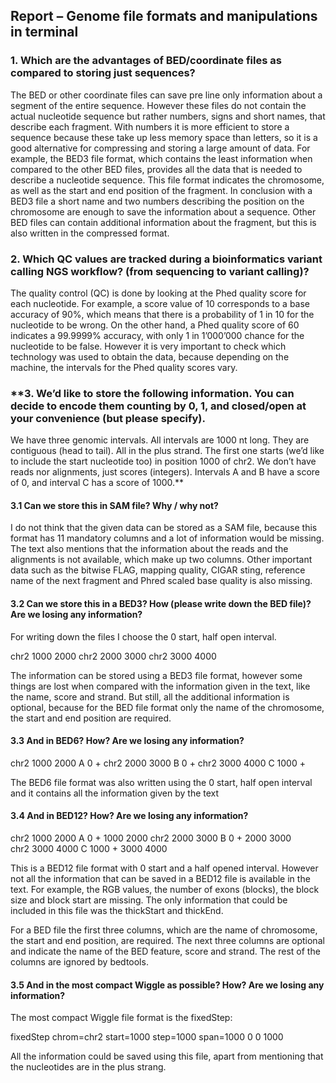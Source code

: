 ## Report – Genome file formats and manipulations in terminal 

### **1. Which are the advantages of BED/coordinate files as compared to storing just sequences?**

The BED or other coordinate files can save pre line only information about a segment of the entire sequence. However these files do not contain the actual nucleotide sequence but rather numbers, signs and short names, that describe each fragment. With numbers it is more efficient to store a sequence because these take up less memory space than letters, so it is a good alternative for compressing and storing a large amount of data. For example, the BED3 file format, which contains the least information when compared to the other BED files, provides all the data that is needed to describe a nucleotide sequence.  This file format indicates the chromosome, as well as the start and end position of the fragment. In conclusion with a BED3 file a short name and two numbers describing the position on the chromosome are enough to save the information about a sequence. Other BED files can contain additional information about the fragment, but this is also written in the compressed format.

### **2. Which QC values are tracked during a bioinformatics variant calling NGS workflow? (from sequencing to variant calling)?**

The quality control (QC) is done by looking at the Phed quality score for each nucleotide. For example, a score value of 10 corresponds to a base accuracy of 90%, which means that there is a probability of 1 in 10 for the nucleotide to be wrong. On the other hand, a Phed quality score of 60 indicates a 99.9999% accuracy, with only 1 in 1’000’000 chance for the nucleotide to be false. However it is very important to check which technology was used to obtain the data, because depending on the machine, the intervals for the Phed quality scores vary.

[1]: https://datacarpentry.org/wrangling-genomics/04-variant_calling/index.html

### **3. We’d like to store the following information. You can decide to encode them counting by 0, 1, and closed/open at your convenience (but please specify).

We have three genomic intervals. All intervals are 1000 nt long. They are contiguous (head to tail). All in the plus strand. The first one starts (we’d like to include the start nucleotide too) in position 1000 of chr2. We don’t have reads nor alignments, just scores (integers). Intervals A and B have a score of 0, and interval C has a score of 1000.**

#### **3.1 Can we store this in SAM file? Why / why not?**

I do not think that the given data can be stored as a SAM file, because this format has 11 mandatory columns and a lot of information would be missing. The text also mentions that the information about the reads and the alignments is not available, which make up two columns. Other important data such as the bitwise FLAG, mapping quality, CIGAR sting, reference name of the next fragment and Phred scaled base quality is also missing.

#### **3.2 Can we store this in a BED3? How (please write down the BED file)? Are we losing any information?**

For writing down the files I choose the 0 start, half open interval.

chr2	1000	2000
chr2	2000	3000
chr2	3000	4000

The information can be stored using a BED3 file format, however some things are lost when compared with the information given in the text, like the name, score and strand. But still, all the additional information is optional, because for the BED file format only the name of the chromosome, the start and end position are required.

#### **3.3 And in BED6? How? Are we losing any information?**

chr2	1000	2000	A	0	+
chr2	2000	3000	B	0	+
chr2	3000	4000	C	1000	+

The BED6 file format was also written using the 0 start, half open interval and it contains all the information given by the text

#### **3.4 And in BED12? How? Are we losing any information?**

chr2	1000	2000	A	0	+	1000	2000
chr2	2000	3000	B	0	+	2000	3000	
chr2	3000	4000	C	1000	+	3000	4000

This is a BED12 file format with 0 start and a half opened interval. However not all the information that can be saved in a BED12 file is available in the text. For example, the RGB values, the number of exons (blocks), the block size and block start are missing. The only information that could be included in this file was the thickStart and thickEnd. 

For a BED file the first three columns, which are the name of chromosome, the start and end position, are required. The next three columns are optional and indicate the name of the BED feature, score and strand. The rest of the columns are ignored by bedtools.

#### **3.5 And in the most compact Wiggle as possible? How? Are we losing any information?**

The most compact Wiggle file format is the fixedStep:

fixedStep 	chrom=chr2	start=1000 	step=1000	span=1000
0
0
1000

All the information could be saved using this file, apart from mentioning that the nucleotides are in the plus strang.

